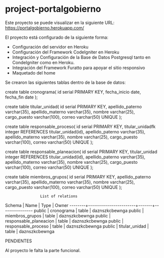 # project-portalgobierno

Este proyecto se puede visualizar en la siguiente URL: https://portalgobierno.herokuapp.com/

El proyecto está configurado de la siguiente forma:

- Configuración del servidor en Heroku
- Configuración del Framework CodeIgniter en Heroku
- Integración y Configuración de la Base de Datos Postgresql tanto en CondeIgniter como en Heroku.
- Integración del Framework Furatto para apoyar el sitio responsivo
- Maquetado del home


Se crearon las siguientes tablas dentro de la base de datos:

create table cronograma(
	id serial PRIMARY KEY,
	fecha_inicio date,
	fecha_fin date
);

create table titular_unidad(
	id serial PRIMARY KEY,
	apellido_paterno varchar(35),
	apellido_materno varchar(35),
	nombre varchar(25),
	cargo_puesto varchar(100), 
	correo varchar(50) UNIQUE
);

create table responsable_proceso(
	id serial PRIMARY KEY,
	titular_unidadfk integer REFERENCES titular_unidad(id),
	apellido_paterno varchar(35),
	apellido_materno varchar(35),
	nombre varchar(25),
	cargo_puesto varchar(100), 
	correo varchar(50) UNIQUE
);

create table responsable_planeacion(
	id serial PRIMARY KEY,
	titular_unidad integer REFERENCES titular_unidad(id),
	apellido_paterno varchar(35),
	apellido_materno varchar(35),
	nombre varchar(25),
	cargo_puesto varchar(100), 
	correo varchar(50) UNIQUE
);

create table miembros_grupos(
	id serial PRIMARY KEY,
	apellido_paterno varchar(35),
	apellido_materno varchar(35),
	nombre varchar(25),
	cargo_puesto varchar(100), 
	correo varchar(50) UNIQUE
);


                    List of relations
 Schema |          Name          | Type  |     Owner
--------+------------------------+-------+----------------
 public | cronograma             | table | daznszkcbewnga
 public | miembros_grupos        | table | daznszkcbewnga
 public | responsable_planeacion | table | daznszkcbewnga
 public | responsable_proceso    | table | daznszkcbewnga
 public | titular_unidad         | table | daznszkcbewnga


PENDIENTES

Al proyecto le falta la parte funcional.
